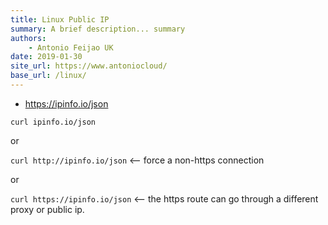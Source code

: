 ```yaml
---
title: Linux Public IP
summary: A brief description... summary
authors:
    - Antonio Feijao UK
date: 2019-01-30
site_url: https://www.antoniocloud/
base_url: /linux/
---
```




* <https://ipinfo.io/json>

`curl ipinfo.io/json`

or

`curl http://ipinfo.io/json` <-- force a non-https connection

or

`curl https://ipinfo.io/json` <-- the https route can go through a different proxy or public ip.
